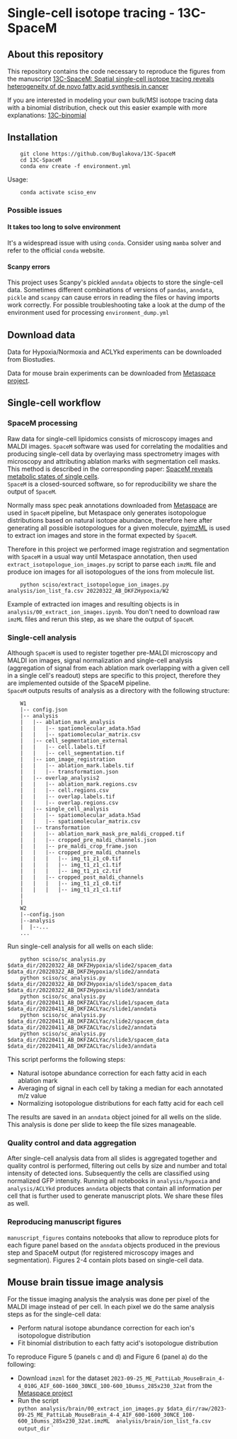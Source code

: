 # Single-cell isotope tracing - 13C-SpaceM  

## About this repository

This repository contains the code necessary to reproduce the figures from the manuscript [13C-SpaceM: Spatial single-cell isotope tracing reveals heterogeneity of de novo fatty acid synthesis in cancer](https://www.biorxiv.org/content/10.1101/2023.08.18.553810v2) 

If you are interested in modeling your own bulk/MSI isotope tracing data with a binomial distribution, check out this easier example with more explanations: [13C-binomial](https://github.com/Buglakova/13C_binomial) 

## Installation

```
    git clone https://github.com/Buglakova/13C-SpaceM
    cd 13C-SpaceM
    conda env create -f environment.yml
```

Usage:

```
    conda activate sciso_env
```

### Possible issues
#### It takes too long to solve environment
It's a widespread issue with using `conda`. Consider using `mamba` solver and refer to the official `conda` website.

#### Scanpy errors
This project uses Scanpy's pickled `anndata` objects to store the single-cell data. Sometimes different combinations of versions of `pandas`, `anndata`, `pickle` and `scanpy` can cause errors in reading the files or having imports work correctly. For possible troubleshooting take a look at the dump of the environment used for processing `environment_dump.yml`

## Download data
Data for Hypoxia/Normoxia and ACLYkd experiments can be downloaded from Biostudies.

Data for mouse brain experiments can be downloaded from [Metaspace project](https://metaspace2020.eu/project/buglakova-2024).


## Single-cell workflow

### SpaceM processing
Raw data for single-cell lipidomics consists of microscopy images and MALDI images. `SpaceM` software was used for correlating the modalities and producing single-cell data by overlaying mass spectrometry images with microscopy and attributing ablation marks with segmentation cell masks. This method is described in the corresponding paper: [SpaceM reveals metabolic states of single cells](https://www.nature.com/articles/s41592-021-01198-0).   
`SpaceM` is a closed-sourced software, so for reproducibility we share the output of `SpaceM`.

Normally mass spec peak annotations downloaded from [Metaspace](https://metaspace2020.eu/) are used in `SpaceM` pipeline, but Metaspace only generates isotopologue distributions based on natural isotope abundance, therefore here after generating all possible isotopologues for a given molecule, [pyimzML](https://github.com/alexandrovteam/pyimzML) is used to extract ion images and store in the format expected by `SpaceM`.


Therefore in this project we performed image registration and segmentation with `SpaceM` in a usual way until Metaspace annotation, then used `extract_isotopologue_ion_images.py` script to parse each `imzML` file and produce ion images for all isotopologues of the ions from molecule list.

``` 
    python sciso/extract_isotopologue_ion_images.py analysis/ion_list_fa.csv 20220322_AB_DKFZHypoxia/W2 
```

Example of extracted ion images and resulting objects is in `analysis/00_extract_ion_images.ipynb`. You don't need to download raw `imzML` files and rerun this step, as we share the output of `SpaceM`.

### Single-cell analysis
Although `SpaceM` is used to register together pre-MALDI microscopy and MALDI ion images, signal normalization and single-cell analysis (aggregation of signal from each ablation mark overlapping with a given cell in a single cell's readout) steps are specific to this project, therefore they are implemented outside of the SpaceM pipeline.  
`SpaceM` outputs results of analysis as a directory with the following structure:  
```
    W1
    |-- config.json
    |-- analysis
    |   |-- ablation_mark_analysis
    |   |   |-- spatiomolecular_adata.h5ad
    |   |   |-- spatiomolecular_matrix.csv
    |   |-- cell_segmentation_external
    |   |   |-- cell.labels.tif
    |   |   |-- cell_segmentation.tif
    |   |-- ion_image_registration
    |   |   |-- ablation_mark.labels.tif
    |   |   |-- transformation.json
    |   |-- overlap_analysis2
    |   |   |-- ablation_mark.regions.csv
    |   |   |-- cell.regions.csv
    |   |   |-- overlap.labels.tif
    |   |   |-- overlap.regions.csv
    |   |-- single_cell_analysis
    |   |   |-- spatiomolecular_adata.h5ad
    |   |   |-- spatiomolecular_matrix.csv
    |   |-- transformation
    |   |   |-- ablation_mark_mask_pre_maldi_cropped.tif
    |   |   |-- cropped_pre_maldi_channels.json
    |   |   |-- pre_maldi_crop_frame.json
    |   |   |-- cropped_pre_maldi_channels
    |   |   |   |-- img_t1_z1_c0.tif
    |   |   |   |-- img_t1_z1_c1.tif
    |   |   |   |-- img_t1_z1_c2.tif
    |   |   |-- cropped_post_maldi_channels
    |   |   |   |-- img_t1_z1_c0.tif
    |   |   |   |-- img_t1_z1_c1.tif
    |
    |
    W2
    |--config.json
    |--analysis
    |  |--...
    ...
```
Run single-cell analysis for all wells on each slide:
```
    python sciso/sc_analysis.py $data_dir/20220322_AB_DKFZHypoxia/slide2/spacem_data $data_dir/20220322_AB_DKFZHypoxia/slide2/anndata
    python sciso/sc_analysis.py $data_dir/20220322_AB_DKFZHypoxia/slide3/spacem_data $data_dir/20220322_AB_DKFZHypoxia/slide3/anndata
    python sciso/sc_analysis.py $data_dir/20220411_AB_DKFZACLYac/slide1/spacem_data $data_dir/20220411_AB_DKFZACLYac/slide1/anndata
    python sciso/sc_analysis.py $data_dir/20220411_AB_DKFZACLYac/slide2/spacem_data $data_dir/20220411_AB_DKFZACLYac/slide2/anndata
    python sciso/sc_analysis.py $data_dir/20220411_AB_DKFZACLYac/slide3/spacem_data $data_dir/20220411_AB_DKFZACLYac/slide3/anndata
```
This script performs the following steps:
- Natural isotope abundance correction for each fatty acid in each ablation mark
- Averaging of signal in each cell by taking a median for each annotated m/z value
- Normalizing isotopologue distributions for each fatty acid for each cell 

The results are saved in an `anndata` object joined for all wells on the slide. This analysis is done per slide to keep the file sizes manageable. 

### Quality control and data aggregation
After single-cell analysis data from all slides is aggregated together and quality control is performed, filtering out cells by size and number and total intensity of detected ions. Subsequently the cells are classified using normalized GFP intensity. Running all notebooks in `analysis/hypoxia` and `analysis/ACLYkd` produces `anndata` objects that contain all information per cell that is further used to generate manuscript plots. We share these files as well.

### Reproducing manuscript figures
`manuscript_figures` contains notebooks that allow to reproduce plots for each figure panel based on the `anndata` objects produced in the previous step and SpaceM output (for registered microscopy images and segmentation). Figures 2-4 contain plots based on single-cell data.

## Mouse brain tissue image analysis
For the tissue imaging analysis the analysis was done per pixel of the MALDI image instead of per cell.
In each pixel we do the same analysis steps as for the single-cell data:
- Perform natural isotope abundance correction for each ion's isotopologue distribution
- Fit binomial distribution to each fatty acid's isotopologue distribution

To reproduce Figure 5 (panels c and d) and Figure 6 (panel a) do the following:
- Download `imzml` for the dataset `2023-09-25_ME_PattiLab_MouseBrain_4-4_010G_AIF_600-1600_30NCE_100-600_10umss_285x230_32at` from the [Metaspace project](https://metaspace2020.eu/project/buglakova-2024)
- Run the script   
  ```python analysis/brain/00_extract_ion_images.py $data_dir/raw/2023-09-25_ME_PattiLab_MouseBrain_4-4_AIF_600-1600_30NCE_100-600_10umss_285x230_32at.imzML  analysis/brain/ion_list_fa.csv output_dir```
`